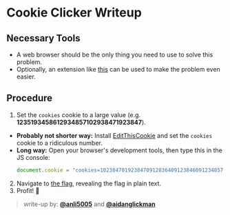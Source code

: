 # Cookie Clicker Writeup

## Necessary Tools
* A web browser should be the only thing you need to use to solve this problem.
* Optionally, an extension like [this](http://www.editthiscookie.com/) can be used to make the problem even easier.

## Procedure
 1. Set the `cookies` cookie to a large value (e.g. **1235193458612934857102938471923847**).
   * **Probably not shorter way:** Install [EditThisCookie](http://www.editthiscookie.com/) and set the `cookies` cookie to a ridiculous number.
   * **Long way:** Open your browser's development tools, then type this in the JS console:
     ```javascript
     document.cookie = "cookies=102384701923847091283640912384609123485701923857"
     ```
 2. Navigate to [the flag](http://localhost:5001/flag), revealing the flag in plain text.
 3. Profit! :tada:

> write-up by: [**@anli5005**](https://anli.dev) and [**@aidanglickman**](https://github.com/aidanglickman)
